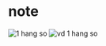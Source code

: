 # note
![1 hang so](https://github.com/NgHoangAn/note/assets/102570236/33ea9487-1ef8-4c9a-b0eb-874591e4fa3c)
![vd 1 hang so](https://github.com/NgHoangAn/note/assets/102570236/07df70f2-5483-47de-8b9d-745528a64dfa)

